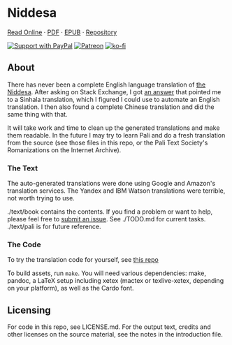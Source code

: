 # Niddesa

[Read Online](https://zacanger.com/niddesa/build/niddesa.html) &middot;
[PDF](https://zacanger.com/niddesa/build/niddesa.pdf) &middot;
[EPUB](https://zacanger.com/niddesa/build/niddesa.epub) &middot;
[Repository](https://github.com/zacanger/niddesa)

[![Support with PayPal](https://img.shields.io/badge/paypal-donate-yellow.png)](https://paypal.me/zacanger)
[![Patreon](https://img.shields.io/badge/patreon-donate-yellow.svg)](https://www.patreon.com/zacanger)
[![ko-fi](https://img.shields.io/badge/donate-KoFi-yellow.svg)](https://ko-fi.com/U7U2110VB)

## About

There has never been a complete English language translation of [the
Niddesa](https://en.wikipedia.org/wiki/Niddesa). After asking on Stack Exchange,
I got [an answer](https://buddhism.stackexchange.com/a/43712/19522) that pointed
me to a Sinhala translation, which I figured I could use to automate an English
translation. I then also found a complete Chinese translation and did the same
thing with that.

It will take work and time to clean up the generated translations
and make them readable. In the future I may try to learn Pali and do a fresh
translation from the source (see those files in this repo, or the Pali Text
Society's Romanizations on the Internet Archive).

### The Text

The auto-generated translations were done using Google and Amazon's translation
services. The Yandex and IBM Watson translations were terrible, not worth trying
to use.

./text/book contains the contents. If you find a problem or want to help, please
feel free to [submit an
issue](https://github.com/zacanger/niddesa/issues?q=is%3Aissue+is%3Aopen+sort%3Aupdated-desc).
See ./TODO.md for current tasks. ./text/pali is for future reference.

### The Code

To try the translation code for yourself, see
[this repo](https://github.com/zacanger/translate-batches)

To build assets, run `make`. You will need various dependencies: make, pandoc, a
LaTeX setup including xetex (mactex or texlive-xetex, depending on your
platform), as well as the Cardo font.

## Licensing

For code in this repo, see LICENSE.md.
For the output text, credits and other licenses on the source material, see the
notes in the introduction file.
